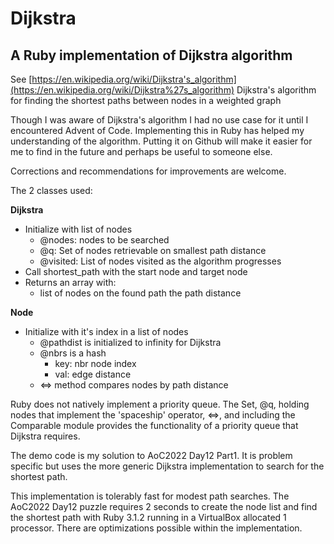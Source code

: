 # Dijkstra


## **A Ruby implementation of Dijkstra algorithm**

See [https://en.wikipedia.org/wiki/Dijkstra's_algorithm](https://en.wikipedia.org/wiki/Dijkstra%27s_algorithm) Dijkstra's algorithm for finding the shortest paths between nodes in a weighted graph

Though I was aware of Dijkstra's algorithm I had no use case for it until I encountered Advent of Code. Implementing this in Ruby has helped my understanding of the algorithm. Putting it on Github will make it easier for me to find in the future and perhaps be useful to someone else. 

Corrections and recommendations for improvements are welcome.


The 2 classes used:

**Dijkstra** 
 - Initialize with list of nodes  
	- @nodes: nodes to be searched  
    - @q: Set of nodes retrievable on smallest path distance 
    - @visited: List of nodes visited as the algorithm progresses
 - Call shortest_path with the start node and target node
 - Returns an array with: 
	  - list of nodes on the found path the path distance

**Node** 

 - Initialize with it's index in a list of nodes
	 - @pathdist is initialized to infinity for Dijkstra
	 - @nbrs is a hash
		 - key: nbr node index
		 - val: edge distance
	 - <=> method compares nodes by path distance


Ruby does not natively implement a priority queue. The Set, @q, holding nodes that implement the 'spaceship' operator, <=>, and including the Comparable module provides the functionality of a priority queue that Dijkstra requires.

The demo code is my solution to AoC2022 Day12 Part1. It is problem specific but uses the more generic Dijkstra implementation to search for the shortest path.

This implementation is tolerably fast for modest path searches. The AoC2022 Day12 puzzle requires 2 seconds to create the node list and find the shortest path with Ruby 3.1.2 running in a VirtualBox allocated 1 processor. There are optimizations possible within the implementation. 
